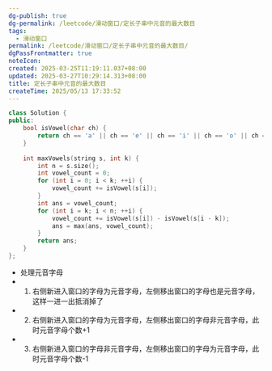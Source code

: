 ```yaml
---
dg-publish: true
dg-permalink: /leetcode/滑动窗口/定长子串中元音的最大数目
tags:
  - 滑动窗口
permalink: /leetcode/滑动窗口/定长子串中元音的最大数目/
dgPassFrontmatter: true
noteIcon:
created: 2025-03-25T11:19:11.037+08:00
updated: 2025-03-27T10:29:14.313+08:00
title: 定长子串中元音的最大数目
createTime: 2025/05/13 17:33:52
---
```




```cpp
class Solution {
public:
    bool isVowel(char ch) {
        return ch == 'a' || ch == 'e' || ch == 'i' || ch == 'o' || ch == 'u'; 
    }
    
    int maxVowels(string s, int k) {
        int n = s.size();
        int vowel_count = 0;
        for (int i = 0; i < k; ++i) {
            vowel_count += isVowel(s[i]);
        }
        int ans = vowel_count;
        for (int i = k; i < n; ++i) {
            vowel_count += isVowel(s[i]) - isVowel(s[i - k]);
            ans = max(ans, vowel_count);
        }
        return ans;
    }
};
```

- 处理元音字母
- 1. 右侧新进入窗口的字母为元音字母，左侧移出窗口的字母也是元音字母，这样一进一出抵消掉了
- 2. 右侧新进入窗口的字母为元音字母，左侧移出窗口的字母非元音字母，此时元音字母个数+1
- 3. 右侧新进入窗口的字母非元音字母，左侧移出窗口的字母为元音字母，此时元音字母个数-1
